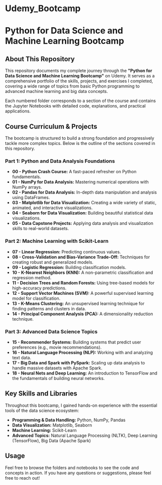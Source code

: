 # Udemy_Bootcamp

# Python for Data Science and Machine Learning Bootcamp

## About This Repository

This repository documents my complete journey through the **"Python for Data Science and Machine Learning Bootcamp"** on Udemy. It serves as a comprehensive portfolio of the skills, projects, and exercises I completed, covering a wide range of topics from basic Python programming to advanced machine learning and big data concepts.

Each numbered folder corresponds to a section of the course and contains the Jupyter Notebooks with detailed code, explanations, and practical applications.

## Course Curriculum & Projects

The bootcamp is structured to build a strong foundation and progressively tackle more complex topics. Below is the outline of the sections covered in this repository.

### Part 1: Python and Data Analysis Foundations
* **00 - Python Crash Course:** A fast-paced refresher on Python fundamentals.
* **01 - NumPy for Data Analysis:** Mastering numerical operations with NumPy arrays.
* **02 - Pandas for Data Analysis:** In-depth data manipulation and analysis using DataFrames.
* **03 - Matplotlib for Data Visualization:** Creating a wide variety of static, animated, and interactive visualizations.
* **04 - Seaborn for Data Visualization:** Building beautiful statistical data visualizations.
* **05 - Data Capstone Projects:** Applying data analysis and visualization skills to real-world datasets.

### Part 2: Machine Learning with Scikit-Learn
* **07 - Linear Regression:** Predicting continuous values.
* **08 - Cross-Validation and Bias-Variance Trade-Off:** Techniques for creating robust and generalized models.
* **09 - Logistic Regression:** Building classification models.
* **10 - K-Nearest Neighbors (KNN):** A non-parametric classification and regression method.
* **11 - Decision Trees and Random Forests:** Using tree-based models for high-accuracy predictions.
* **12 - Support Vector Machines (SVM):** A powerful supervised learning model for classification.
* **13 - K-Means Clustering:** An unsupervised learning technique for finding patterns and clusters in data.
* **14 - Principal Component Analysis (PCA):** A dimensionality reduction technique.

### Part 3: Advanced Data Science Topics
* **15 - Recommender Systems:** Building systems that predict user preferences (e.g., movie recommendations).
* **16 - Natural Language Processing (NLP):** Working with and analyzing text data.
* **17 - Big Data and Spark with PySpark:** Scaling up data analysis to handle massive datasets with Apache Spark.
* **18 - Neural Nets and Deep Learning:** An introduction to TensorFlow and the fundamentals of building neural networks.

## Key Skills and Libraries

Throughout this bootcamp, I gained hands-on experience with the essential tools of the data science ecosystem:

* **Programming & Data Handling:** Python, NumPy, Pandas
* **Data Visualization:** Matplotlib, Seaborn
* **Machine Learning:** Scikit-Learn
* **Advanced Topics:** Natural Language Processing (NLTK), Deep Learning (TensorFlow), Big Data (Apache Spark)

## Usage

Feel free to browse the folders and notebooks to see the code and concepts in action. If you have any questions or suggestions, please feel free to reach out!
